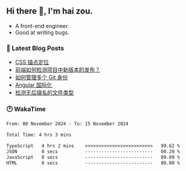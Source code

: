 ## Hi there 👋, I'm hai zou.

- A front-end engineer.
- Good at writing bugs.

### 📖 Latest Blog Posts
<!-- BLOG-POST-LIST:START -->
- [CSS 锚点定位](https://blog.izou.top/css/anchor-position/)
- [前端如何检测项目中新版本的发布？](https://blog.izou.top/angular/version-update/)
- [如何管理多个 Git 身份](https://blog.izou.top/git/multi-git-identity/)
- [Angular 国际化](https://blog.izou.top/angular/i18n/)
- [检测无后缀名的文件类型](https://blog.izou.top/js/filetype-check/)
<!-- BLOG-POST-LIST:END -->

### 🕐 WakaTime
<!--START_SECTION:waka-->

```txt
From: 08 November 2024 - To: 15 November 2024

Total Time: 4 hrs 3 mins

TypeScript   4 hrs 2 mins    >>>>>>>>>>>>>>>>>>>>>>>>>   99.62 %
JSON         0 secs          -------------------------   00.28 %
JavaScript   0 secs          -------------------------   00.09 %
HTML         0 secs          -------------------------   00.00 %
```

<!--END_SECTION:waka-->
